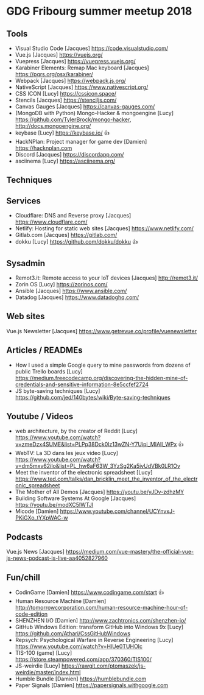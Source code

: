 # GDG Fribourg summer meetup 2018

## Tools

* Visual Studio Code [Jacques] <https://code.visualstudio.com/>
* Vue.js [Jacques] <https://vuejs.org/>
* Vuepress [Jacques] <https://vuepress.vuejs.org/>
* Karabiner Elements: Remap Mac keyboard [Jacques] <https://pqrs.org/osx/karabiner/>
* Webpack [Jacques] <https://webpack.js.org/>
* NativeScript [Jacques] <https://www.nativescript.org/>
* CSS ICON [Lucy] <https://cssicon.space/>
* Stencils [Jacques] <https://stenciljs.com/>
* Canvas Gauges [Jacques] <https://canvas-gauges.com/>
* (MongoDB with Python) Mongo-Hacker & mongoengine [Lucy] <https://github.com/TylerBrock/mongo-hacker>, <http://docs.mongoengine.org/>
* keybase [Lucy] <https://keybase.io/> :+1:
* HackNPlan: Project manager for game dev [Damien] <https://hacknplan.com>
* Discord [Jacques] <https://discordapp.com/>
* asciinema [Lucy] <https://asciinema.org/>

## Techniques

## Services

* Cloudflare: DNS and Reverse proxy [Jacques] <https://www.cloudflare.com/>
* Netlify: Hosting for static web sites [Jacques] <https://www.netlify.com/>
* Gitlab.com [Jacques] <https://gitlab.com/>
* dokku [Lucy] <https://github.com/dokku/dokku> :+1:

## Sysadmin

* Remot3.it: Remote access to your IoT devices [Jacques] <http://remot3.it/>
* Zorin OS [Lucy] <https://zorinos.com/>
* Ansible [Jacques] <https://www.ansible.com/>
* Datadog [Jacques] <https://www.datadoghq.com/>

## Web sites

Vue.js Newsletter [Jacques] <https://www.getrevue.co/profile/vuenewsletter>

## Articles / READMEs

* How I used a simple Google query to mine passwords from dozens of public Trello boards [Lucy] <https://medium.freecodecamp.org/discovering-the-hidden-mine-of-credentials-and-sensitive-information-8e5ccfef2724>
* JS byte-saving techniques [Lucy] <https://github.com/jed/140bytes/wiki/Byte-saving-techniques>

## Youtube / Videos

* web architecture, by the creator of Reddit [Lucy] <https://www.youtube.com/watch?v=zmeDzx4SUME&list=PLPp38Dck0lz13wZN-Y7Uipi_MIAll_WPx> :+1:
* WebTV: La 3D dans les jeux video [Lucy] <https://www.youtube.com/watch?v=dm5mxv62iIo&list=PL_hw6aF63W_3YzSg2Ka5ivUdVBk0LR1Ov>
* Meet the inventor of the electronic spreadsheet [Lucy] <https://www.ted.com/talks/dan_bricklin_meet_the_inventor_of_the_electronic_spreadsheet>
* The Mother of All Demos [Jacques] <https://youtu.be/yJDv-zdhzMY>
* Building Software Systems At Google [Jacques] <https://youtu.be/modXC5IWTJI>
* Micode [Damien] <https://www.youtube.com/channel/UCYnvxJ-PKiGXo_tYXpWAC-w>

## Podcasts

Vue.js News [Jacques] <https://medium.com/vue-mastery/the-official-vue-js-news-podcast-is-live-aa4052827960>

## Fun/chill

* CodinGame [Damien] <https://www.codingame.com/start> :+1:
* Human Resource Machine [Damien] <http://tomorrowcorporation.com/human-resource-machine-hour-of-code-edition>
* SHENZHEN I/O [Damien] <http://www.zachtronics.com/shenzhen-io/>
* GitHub Windows Edition: transform GitHub into Windows 9x [Lucy] <https://github.com/Athari/CssGitHubWindows>
* Repsych: Psychological Warfare in Reverse Engineering [Lucy] <https://www.youtube.com/watch?v=HlUe0TUHOIc>
* TIS-100 (game) [Lucy] <https://store.steampowered.com/app/370360/TIS100/>
* JS-weirdie [Lucy] <https://rawgit.com/ptomaszek/js-weirdie/master/index.html>
* Humble Bundle [Damien] <https://humblebundle.com>
* Paper Signals [Damien] <https://papersignals.withgoogle.com>